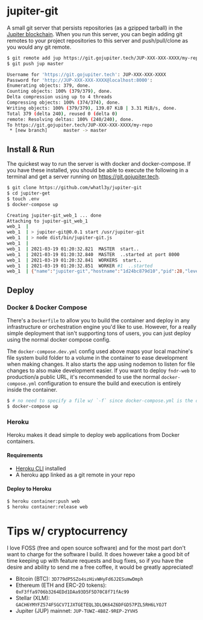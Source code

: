 # jupiter-git

A small git server that persists repositories (as a gzipped tarball) in the [Jupiter blockchain](https://gojupiter.tech). When you run this server, you can begin adding git remotes to your project repositories to this server and push/pull/clone as you would any git remote.

```sh
$ git remote add jup https://git.gojupiter.tech/JUP-XXX-XXX-XXXX/my-repo
$ git push jup master

Username for 'https://git.gojupiter.tech': JUP-XXX-XXX-XXXX
Password for 'http://JUP-XXX-XXX-XXXX@localhost:8000':
Enumerating objects: 379, done.
Counting objects: 100% (379/379), done.
Delta compression using up to 4 threads
Compressing objects: 100% (374/374), done.
Writing objects: 100% (379/379), 139.07 KiB | 3.31 MiB/s, done.
Total 379 (delta 240), reused 0 (delta 0)
remote: Resolving deltas: 100% (240/240), done.
To https://git.gojupiter.tech/JUP-XXX-XXX-XXXX/my-repo
 * [new branch]      master -> master
```

## Install & Run

The quickest way to run the server is with docker and docker-compose. If you have these installed, you should be able to execute the following in a terminal and get a server running on https://git.gojupiter.tech.

```sh
$ git clone https://github.com/whatl3y/jupiter-git
$ cd jupiter-get
$ touch .env
$ docker-compose up

Creating jupiter-git_web_1 ... done
Attaching to jupiter-git_web_1
web_1  |
web_1  | > jupiter-git@0.0.1 start /usr/jupiter-git
web_1  | > node dist/bin/jupiter-git.js
web_1  |
web_1  | 2021-03-19 01:20:32.821  MASTER  start..
web_1  | 2021-03-19 01:20:32.840  MASTER  ..started at port 8000
web_1  | 2021-03-19 01:20:32.841  WORKERS  start..
web_1  | 2021-03-19 01:20:32.851  WORKER #1  ..started
web_1  | {"name":"jupiter-git","hostname":"1d24bc879d10","pid":28,"level":30,"msg":"listening on *:8000","time":"2021-03-19T01:20:33.362Z","v":0}
```

## Deploy

### Docker & Docker Compose

There's a `Dockerfile` to allow you to build the container and deploy in any infrastructure or orchestration engine you'd like to use. However, for a really simple deployment that isn't supporting tons of users, you can just deploy using the normal docker compose config.

The `docker-compose.dev.yml` config used above maps your local machine's file system build folder to a volume in the container to ease development when making changes. It also starts the app using nodemon to listen for file changes to also make development easier. If you want to deploy `fndr-web` to production/a public URL, it's recommended to use the normal `docker-compose.yml` configuration to ensure the build and execution is entirely inside the container.

```sh
$ # no need to specify a file w/ `-f` since docker-compose.yml is the default
$ docker-compose up
```

### Heroku

Heroku makes it dead simple to deploy web applications from Docker containers.

#### Requirements

- [Heroku CLI](https://devcenter.heroku.com/articles/heroku-cli) installed
- A heroku app linked as a git remote in your repo

#### Deploy to Heroku

```sh
$ heroku container:push web
$ heroku container:release web
```

# Tips w/ cryptocurrency

I love FOSS (free and open source software) and for the most part don't want to charge for the software I build. It does however take a good bit of time keeping up with feature requests and bug fixes, so if you have the desire and ability to send me a free coffee, it would be greatly appreciated!

- Bitcoin (BTC): `3D779dP5SZo4szHivWHyFd6J2ESumwDmph`
- Ethereum (ETH and ERC-20 tokens): `0xF3ffa9706b3264EDd1DAa93D5F5D70C8f71fAc99`
- Stellar (XLM): `GACH6YMYFZ574FSGCV7IJXTGETEQL3DLQK64Z6DFGD57PZL5RH6LYOJT`
- Jupiter (JUP) mainnet: `JUP-TUWZ-4B8Z-9REP-2YVH5`
